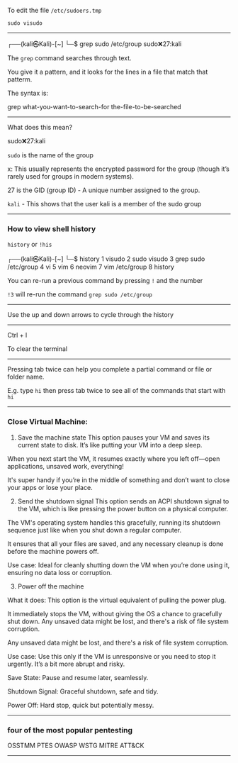 To edit the file `/etc/sudoers.tmp`  

```
sudo visudo
```
_______________________________________________________________________________

┌──(kali㉿Kali)-[~]
└─$ grep sudo /etc/group
sudo:x:27:kali

The `grep` command searches through text.

You give it a pattern, and it looks for the lines in a file
that match that patterm.

The syntax is:

grep what-you-want-to-search-for the-file-to-be-searched

_______________________________________________________________________________

What does this mean?

sudo:x:27:kali

`sudo` is the name of the group

x: This usually represents the encrypted password for the group (though it’s rarely used for groups in modern systems).

27 is the GID (group ID) - A unique number assigned to the group.

`kali` - This shows that the user kali is a member of the sudo group
_______________________________________________________________________________
### How to view shell history

`history` or `!his`

┌──(kali㉿Kali)-[~]
└─$ history
    1  visudo
    2  sudo visudo
    3  grep sudo /etc/group
    4  vi
    5  vim 
    6  neovim
    7  vim /etc/group
    8  history

You can re-run a previous command by pressing `!` and the number

`!3` will re-run the command `grep sudo /etc/group`

_______________________________________________________________________________

Use the up and down arrows to cycle through the history

_______________________________________________________________________________

Ctrl + l

To clear the terminal
_______________________________________________________________________________

Pressing tab twice can help you complete a partial command or
file or folder name.

E.g. type `hi` then press tab twice to see all of the commands that
start with `hi`

_______________________________________________________________________________

### Close Virtual Machine:

1. Save the machine state
 This option pauses your VM and saves its current state to disk. It’s like putting your VM into a deep sleep.

When you next start the VM, it resumes exactly where you left off—open applications, unsaved work, everything!

It's super handy if you’re in the middle of something and don’t want to close your apps or lose your place.

2. Send the shutdown signal
This option sends an ACPI shutdown signal to the VM, which is like pressing the power button on a physical computer.

The VM's operating system handles this gracefully, running its shutdown sequence just like when you shut down a regular computer.

It ensures that all your files are saved, and any necessary cleanup is done before the machine powers off.

Use case: Ideal for cleanly shutting down the VM when you’re done using it, ensuring no data loss or corruption.

3. Power off the machine

What it does: This option is the virtual equivalent of pulling the power plug.

It immediately stops the VM, without giving the OS a chance to gracefully shut down.
Any unsaved data might be lost, and there's a risk of file system corruption.

Any unsaved data might be lost, and there's a risk of file system corruption.

Use case: Use this only if the VM is unresponsive or you need to stop it urgently. It’s a bit more abrupt and risky.

Save State: Pause and resume later, seamlessly.

Shutdown Signal: Graceful shutdown, safe and tidy.

Power Off: Hard stop, quick but potentially messy.
_______________________________________________________________________________
### four of the most popular pentesting 

OSSTMM
PTES
OWASP WSTG
MITRE ATT&CK
_______________________________________________________________________________
